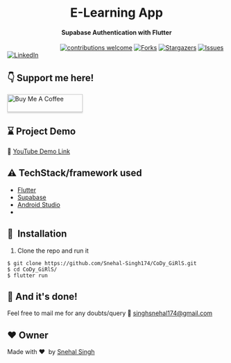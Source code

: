 <h1 align="center">E-Learning App</h1>

<div align= "center">
  <h4>Supabase Authentication with Flutter</h4>
</div>

&nbsp;&nbsp;&nbsp;&nbsp;&nbsp;&nbsp;&nbsp;&nbsp;&nbsp;&nbsp;&nbsp;&nbsp;&nbsp;&nbsp;&nbsp;&nbsp;&nbsp;&nbsp;&nbsp;&nbsp;&nbsp;&nbsp;&nbsp;&nbsp;&nbsp;&nbsp;&nbsp;&nbsp;&nbsp;&nbsp;
[![contributions welcome](https://img.shields.io/badge/contributions-welcome-brightgreen.svg?style=flat)](https://github.com/Snehal-Singh174/Supabase-Flutter-Tutorial/issues)
[![Forks](https://img.shields.io/github/forks/Snehal-Singh174/Supabase-Flutter-Tutorial.svg?logo=github)](https://github.com/Snehal-Singh174/Supabase-Flutter-Tutorial/network/members)
[![Stargazers](https://img.shields.io/github/stars/Snehal-Singh174/Supabase-Flutter-Tutorial.svg?logo=github)](https://github.com/Snehal-Singh174/Supabase-Flutter-Tutorial/stargazers)
[![Issues](https://img.shields.io/github/issues/Snehal-Singh174/Supabase-Flutter-Tutorial.svg?logo=github)](https://github.com/Snehal-Singh174/Supabase-Flutter-Tutorial/issues)
[![LinkedIn](https://img.shields.io/badge/-LinkedIn-black.svg?style=flat-square&logo=linkedin&colorB=555)](https://www.linkedin.com/in/snehal-singh-b5119817b/)

## :point_down: Support me here!
<a href="https://www.buymeacoffee.com/Snehal" target="_blank"><img src="https://www.buymeacoffee.com/assets/img/custom_images/orange_img.png" alt="Buy Me A Coffee" style="height: 41px !important;width: 174px !important;box-shadow: 0px 3px 2px 0px rgba(190, 190, 190, 0.5) !important;-webkit-box-shadow: 0px 3px 2px 0px rgba(190, 190, 190, 0.5) !important;" ></a>


## :hourglass: Project Demo
:movie_camera: [YouTube Demo Link](https://www.youtube.com/watch?v=udiDArcV71k)


## :warning: TechStack/framework used

- [Flutter](https://flutter.dev/)
- [Supabase](https://app.supabase.io/)
- [Android Studio](https://developer.android.com/studio)
- 

## 🚀&nbsp; Installation
1. Clone the repo and run it
```
$ git clone https://github.com/Snehal-Singh174/CoDy_GiRlS.git
$ cd CoDy_GiRlS/
$ flutter run
```

## :clap: And it's done!
Feel free to mail me for any doubts/query 
:email: singhsnehal174@gmail.com

## :heart: Owner
Made with :heart:&nbsp;  by [Snehal Singh](https://github.com/Snehal-Singh174)


